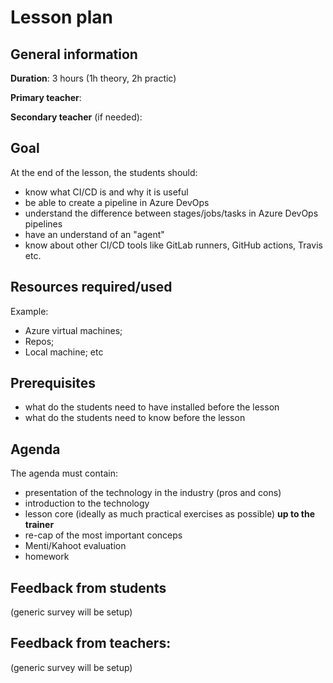 # Lesson plan

## General information

**Duration**: 3 hours (1h theory, 2h practic)

**Primary teacher**: 

**Secondary teacher** (if needed): 

## Goal
At the end of the lesson, the students should:
- know what CI/CD is and why it is useful
- be able to create a pipeline in Azure DevOps
- understand the difference between stages/jobs/tasks in Azure DevOps pipelines
- have an understand of an "agent"
- know about other CI/CD tools like GitLab runners, GitHub actions, Travis etc.

## Resources required/used
Example:
- Azure virtual machines;
- Repos;
- Local machine; etc

## Prerequisites
- what do the students need to have installed before the lesson
- what do the students need to know before the lesson

## Agenda
The agenda must contain:
- presentation of the technology in the industry (pros and cons)
- introduction to the technology
- lesson core (ideally as much practical exercises as possible) **up to the trainer**
- re-cap of the most important conceps
- Menti/Kahoot evaluation
- homework

## Feedback from students
(generic survey will be setup)

## Feedback from teachers:
(generic survey will be setup)
